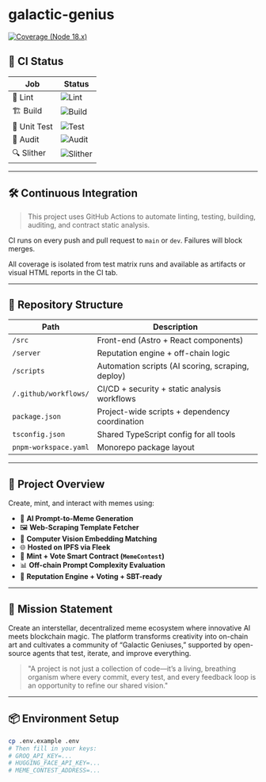 # galactic-genius

[![Coverage (Node 18.x)](https://codecov.io/gh/GMoonNeverGiveUp/galactic-genius/branch/main/graph/badge.svg?flag=unit-18.x)](https://app.codecov.io/gh/GMoonNeverGiveUp/galactic-genius)


## 🧪 CI Status

| Job         | Status                                                                 |
|-------------|------------------------------------------------------------------------|
| 🧹 Lint      | ![Lint](https://github.com/GMoonNeverGiveUp/NeverGiveUp/actions/workflows/ci.yml/badge.svg?branch=main&event=push&job=lint)         |
| 🏗️ Build     | ![Build](https://github.com/GMoonNeverGiveUp/NeverGiveUp/actions/workflows/ci.yml/badge.svg?branch=main&event=push&job=build)        |
| 🧪 Unit Test | ![Test](https://github.com/GMoonNeverGiveUp/NeverGiveUp/actions/workflows/ci.yml/badge.svg?branch=main&event=push&job=test)          |
| 🔐 Audit     | ![Audit](https://github.com/GMoonNeverGiveUp/NeverGiveUp/actions/workflows/ci.yml/badge.svg?branch=main&event=push&job=audit)        |
| 🔍 Slither   | ![Slither](https://github.com/GMoonNeverGiveUp/NeverGiveUp/actions/workflows/ci.yml/badge.svg?branch=main&event=push&job=slither)    |

---

## 🛠 Continuous Integration

> This project uses GitHub Actions to automate linting, testing, building, auditing, and contract static analysis.

CI runs on every push and pull request to `main` or `dev`. Failures will block merges.

All coverage is isolated from test matrix runs and available as artifacts or visual HTML reports in the CI tab.

---

## 📁 Repository Structure

| Path                   | Description                                        |
|------------------------|----------------------------------------------------|
| `/src`                | Front-end (Astro + React components)               |
| `/server`             | Reputation engine + off-chain logic                |
| `/scripts`            | Automation scripts (AI scoring, scraping, deploy)  |
| `/.github/workflows/` | CI/CD + security + static analysis workflows       |
| `package.json`        | Project-wide scripts + dependency coordination     |
| `tsconfig.json`       | Shared TypeScript config for all tools             |
| `pnpm-workspace.yaml` | Monorepo package layout                            |

---

## 🌌 Project Overview

Create, mint, and interact with memes using:

- 🤖 **AI Prompt-to-Meme Generation**
- 🖼 **Web-Scraping Template Fetcher**
- 🧠 **Computer Vision Embedding Matching**
- 🌐 **Hosted on IPFS via Fleek**
- 🔐 **Mint + Vote Smart Contract (`MemeContest`)**
- 📊 **Off-chain Prompt Complexity Evaluation**
- 🧬 **Reputation Engine + Voting + SBT-ready**

---

## 🎯 Mission Statement

Create an interstellar, decentralized meme ecosystem where innovative AI meets blockchain magic. The platform transforms creativity into on-chain art and cultivates a community of “Galactic Geniuses,” supported by open-source agents that test, iterate, and improve everything.

> "A project is not just a collection of code—it’s a living, breathing organism where every commit, every test, and every feedback loop is an opportunity to refine our shared vision."

---

## 📦 Environment Setup

```bash
cp .env.example .env
# Then fill in your keys:
# GROQ_API_KEY=...
# HUGGING_FACE_API_KEY=...
# MEME_CONTEST_ADDRESS=...
